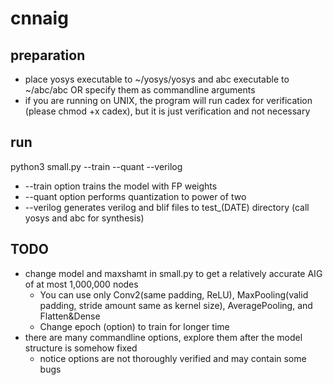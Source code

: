# cnnaig
## preparation
 - place yosys executable to ~/yosys/yosys and abc executable to ~/abc/abc OR specify them as commandline arguments
 - if you are running on UNIX, the program will run cadex for verification (please chmod +x cadex), but it is just verification and not necessary
## run
python3 small.py --train --quant --verilog
 - --train option trains the model with FP weights
 - --quant option performs quantization to power of two
 - --verilog generates verilog and blif files to test_(DATE) directory (call yosys and abc for synthesis)
## TODO
 - change model and maxshamt in small.py to get a relatively accurate AIG of at most 1,000,000 nodes
    - You can use only Conv2(same padding, ReLU), MaxPooling(valid padding, stride amount same as kernel size), AveragePooling, and Flatten&Dense
    - Change epoch (option) to train for longer time
 - there are many commandline options, explore them after the model structure is somehow fixed
    - notice options are not thoroughly verified and may contain some bugs
